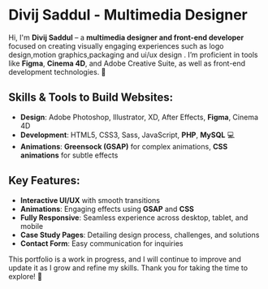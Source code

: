 # Divij Saddul - Multimedia Designer

Hi, I'm **Divij Saddul** – a **multimedia designer and front-end developer** focused on creating visually engaging experiences such as logo design,motion graphics,packaging and ui/ux design . I’m proficient in tools like **Figma**, **Cinema 4D**, and Adobe Creative Suite, as well as front-end development technologies. 🚀

## Skills & Tools to Build Websites:
- **Design**: Adobe Photoshop, Illustrator, XD, After Effects, **Figma**, Cinema 4D
- **Development**: HTML5, CSS3, Sass, JavaScript, **PHP**, **MySQL** 💻
- **Animations**: **Greensock (GSAP)** for complex animations, **CSS animations** for subtle effects

## Key Features:
- **Interactive UI/UX** with smooth transitions
- **Animations**: Engaging effects using **GSAP** and **CSS**
- **Fully Responsive**: Seamless experience across desktop, tablet, and mobile
- **Case Study Pages**: Detailing design process, challenges, and solutions
- **Contact Form**: Easy communication for inquiries

This portfolio is a work in progress, and I will continue to improve and update it as I grow and refine my skills. Thank you for taking the time to explore! 🙏
